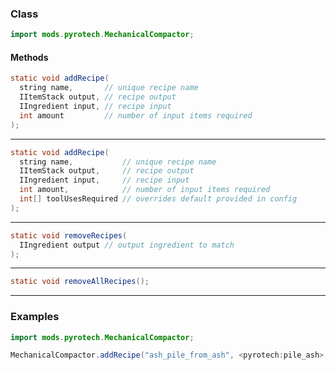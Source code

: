 
### Class

```java
import mods.pyrotech.MechanicalCompactor;
```

#### Methods

```java
static void addRecipe(
  string name,       // unique recipe name
  IItemStack output, // recipe output
  IIngredient input, // recipe input
  int amount         // number of input items required
);
```


---


```java
static void addRecipe(
  string name,           // unique recipe name
  IItemStack output,     // recipe output
  IIngredient input,     // recipe input
  int amount,            // number of input items required
  int[] toolUsesRequired // overrides default provided in config
);
```


---


```java
static void removeRecipes(
  IIngredient output // output ingredient to match
);
```


---


```java
static void removeAllRecipes();
```


---


### Examples

```java
import mods.pyrotech.MechanicalCompactor;

MechanicalCompactor.addRecipe("ash_pile_from_ash", <pyrotech:pile_ash>, <pyrotech:material:0>, 8);
```

